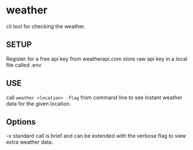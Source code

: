 # weather
cli tool for checking the weather.

## SETUP

Register for a free api key from weatherapi.com
store raw api key in a local file called .env

## USE

call `weather <location> -flag` from command line to see instant weather data for the given location.

## Options

-v standard call is brief and can be extended with the verbose flag to view extra weather data.
